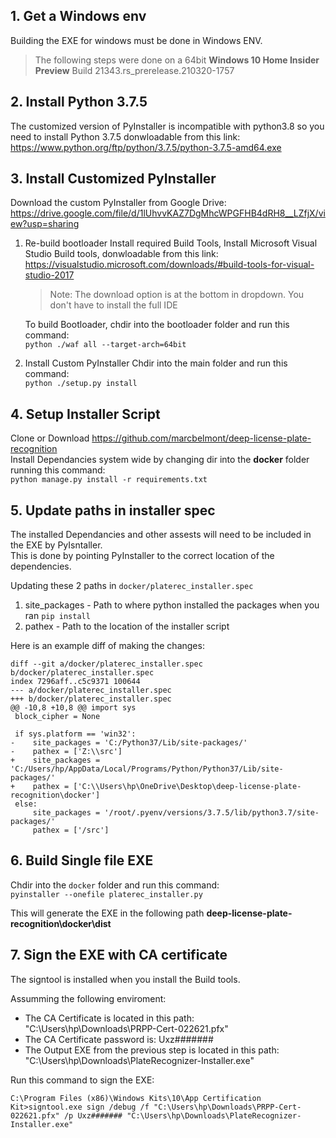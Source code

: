 

## 1. Get a Windows  env
Building the EXE for windows must be done in Windows ENV. 
> The following steps were done on a 64bit **Windows 10 Home Insider Preview** Build 21343.rs_prerelease.210320-1757

## 2. Install Python 3.7.5

The customized version of PyInstaller is incompatible with python3.8 so you need to install Python 3.7.5 donwloadable from this link:  
https://www.python.org/ftp/python/3.7.5/python-3.7.5-amd64.exe


## 3. Install Customized PyInstaller
Download the custom PyInstaller from Google Drive:   
https://drive.google.com/file/d/1lUhvvKAZ7DgMhcWPGFHB4dRH8__LZfjX/view?usp=sharing

1. Re-build bootloader
    Install required Build Tools, Install Microsoft Visual Studio Build tools, donwloadable from this link: 
    https://visualstudio.microsoft.com/downloads/#build-tools-for-visual-studio-2017

    > Note: The download option is at the bottom in dropdown. You don't have to install the full IDE

    To build Bootloader, chdir into the bootloader folder and run this command:  
    `python ./waf all --target-arch=64bit`

2. Install Custom PyInstaller 
    Chdir into the main folder and run this command:  
    `python ./setup.py install`


## 4. Setup Installer Script
Clone or Download https://github.com/marcbelmont/deep-license-plate-recognition   
Install Dependancies system wide by changing dir into the **docker** folder running this command:  
`python manage.py install -r requirements.txt`


## 5. Update paths in installer spec
The installed Dependancies and other assests will need to be included in the EXE by PyIsntaller.   
This is done by pointing PyInstaller to the correct location of the dependencies.

Updating these 2 paths in `docker/platerec_installer.spec`
1. site_packages - Path to where python installed the packages when you ran `pip install`
2. pathex - Path to the location of the installer script 


Here is an example diff of making the changes:
```
diff --git a/docker/platerec_installer.spec b/docker/platerec_installer.spec
index 7296aff..c5c9371 100644
--- a/docker/platerec_installer.spec
+++ b/docker/platerec_installer.spec
@@ -10,8 +10,8 @@ import sys
 block_cipher = None

 if sys.platform == 'win32':
-    site_packages = 'C:/Python37/Lib/site-packages/'
-    pathex = ['Z:\\src']
+    site_packages = 'C:/Users/hp/AppData/Local/Programs/Python/Python37/Lib/site-packages/'
+    pathex = ['C:\\Users\hp\OneDrive\Desktop\deep-license-plate-recognition\docker']
 else:
     site_packages = '/root/.pyenv/versions/3.7.5/lib/python3.7/site-packages/'
     pathex = ['/src']
```

## 6. Build Single file EXE
Chdir into the `docker` folder and run this command:  
`pyinstaller --onefile platerec_installer.py`

This will generate the EXE in the following path **deep-license-plate-recognition\docker\dist**

## 7. Sign the EXE with CA certificate
The signtool is installed when you install the Build tools.

Assumming the following enviroment:  
- The CA Certificate is located in this path: "C:\Users\hp\Downloads\PRPP-Cert-022621.pfx"
- The CA Certificate password is: Uxz#######
- The Output EXE from the previous step is located in this path: "C:\Users\hp\Downloads\PlateRecognizer-Installer.exe"

Run this command to sign the EXE:
```
C:\Program Files (x86)\Windows Kits\10\App Certification Kit>signtool.exe sign /debug /f "C:\Users\hp\Downloads\PRPP-Cert-022621.pfx" /p Uxz####### "C:\Users\hp\Downloads\PlateRecognizer-Installer.exe"
```




